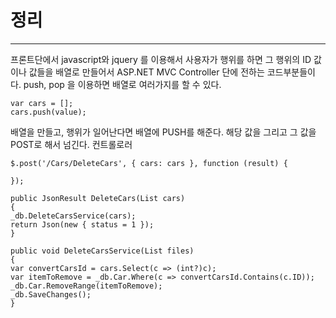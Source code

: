 # 정리
---
프론트단에서 javascript와 jquery 를 이용해서 사용자가 행위를 하면 그 행위의 ID 값이나 값들을 배열로 만들어서 ASP.NET MVC Controller 단에 전하는 코드부분들이다.
push, pop 을 이용하면 배열로 여러가지를 할 수 있다.

```
var cars = [];
cars.push(value);
```

배열을 만들고, 행위가 일어난다면 배열에 PUSH를 해준다. 해당 값을 그리고 그 값을 POST로 해서 넘긴다. 컨트롤로러

```
$.post('/Cars/DeleteCars', { cars: cars }, function (result) {

});
```
```
public JsonResult DeleteCars(List cars)
{
_db.DeleteCarsService(cars);
return Json(new { status = 1 });
}
```

```
public void DeleteCarsService(List files)
{
var convertCarsId = cars.Select(c => (int?)c);
var itemToRemove = _db.Car.Where(c => convertCarsId.Contains(c.ID));
_db.Car.RemoveRange(itemToRemove);
_db.SaveChanges();
}
```